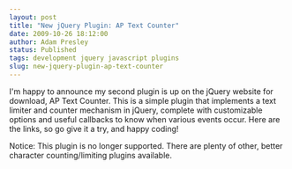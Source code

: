 ```yaml
---
layout: post
title: "New jQuery Plugin: AP Text Counter"
date: 2009-10-26 18:12:00
author: Adam Presley
status: Published
tags: development jquery javascript plugins
slug: new-jquery-plugin-ap-text-counter
---
```

I'm happy to announce my second plugin is up on the jQuery website for
download, AP Text Counter. This is a simple plugin that implements a
text limiter and counter mechanism in jQuery, complete with customizable
options and useful callbacks to know when various events occur. Here are
the links, so go give it a try, and happy coding!  
  
Notice: This plugin is no longer supported. There are plenty of other, better character counting/limiting plugins available.